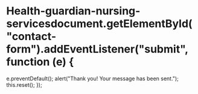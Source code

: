# Health-guardian-nursing-servicesdocument.getElementById("contact-form").addEventListener("submit", function (e) {
  e.preventDefault();
  alert("Thank you! Your message has been sent.");
  this.reset();
});
